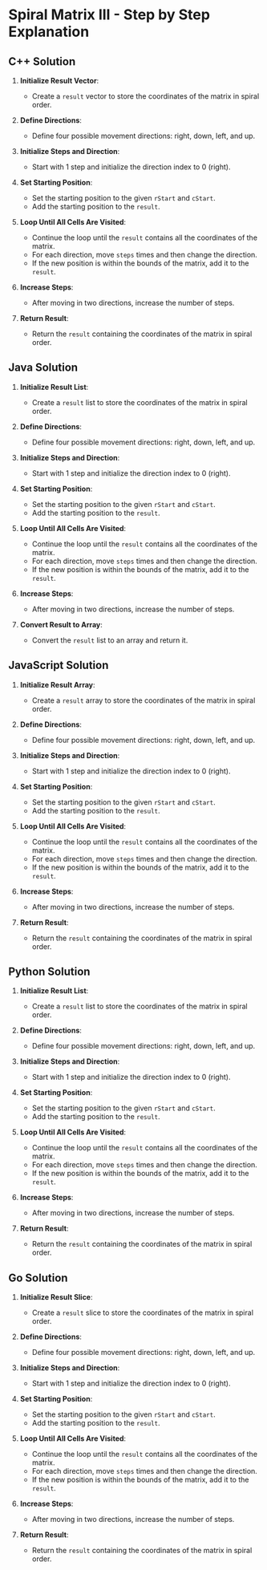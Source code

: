 # Spiral Matrix III - Step by Step Explanation

## C++ Solution

1. **Initialize Result Vector**:
   - Create a `result` vector to store the coordinates of the matrix in spiral order.

2. **Define Directions**:
   - Define four possible movement directions: right, down, left, and up.

3. **Initialize Steps and Direction**:
   - Start with 1 step and initialize the direction index to 0 (right).

4. **Set Starting Position**:
   - Set the starting position to the given `rStart` and `cStart`.
   - Add the starting position to the `result`.

5. **Loop Until All Cells Are Visited**:
   - Continue the loop until the `result` contains all the coordinates of the matrix.
   - For each direction, move `steps` times and then change the direction.
   - If the new position is within the bounds of the matrix, add it to the `result`.

6. **Increase Steps**:
   - After moving in two directions, increase the number of steps.

7. **Return Result**:
   - Return the `result` containing the coordinates of the matrix in spiral order.

## Java Solution

1. **Initialize Result List**:
   - Create a `result` list to store the coordinates of the matrix in spiral order.

2. **Define Directions**:
   - Define four possible movement directions: right, down, left, and up.

3. **Initialize Steps and Direction**:
   - Start with 1 step and initialize the direction index to 0 (right).

4. **Set Starting Position**:
   - Set the starting position to the given `rStart` and `cStart`.
   - Add the starting position to the `result`.

5. **Loop Until All Cells Are Visited**:
   - Continue the loop until the `result` contains all the coordinates of the matrix.
   - For each direction, move `steps` times and then change the direction.
   - If the new position is within the bounds of the matrix, add it to the `result`.

6. **Increase Steps**:
   - After moving in two directions, increase the number of steps.

7. **Convert Result to Array**:
   - Convert the `result` list to an array and return it.

## JavaScript Solution

1. **Initialize Result Array**:
   - Create a `result` array to store the coordinates of the matrix in spiral order.

2. **Define Directions**:
   - Define four possible movement directions: right, down, left, and up.

3. **Initialize Steps and Direction**:
   - Start with 1 step and initialize the direction index to 0 (right).

4. **Set Starting Position**:
   - Set the starting position to the given `rStart` and `cStart`.
   - Add the starting position to the `result`.

5. **Loop Until All Cells Are Visited**:
   - Continue the loop until the `result` contains all the coordinates of the matrix.
   - For each direction, move `steps` times and then change the direction.
   - If the new position is within the bounds of the matrix, add it to the `result`.

6. **Increase Steps**:
   - After moving in two directions, increase the number of steps.

7. **Return Result**:
   - Return the `result` containing the coordinates of the matrix in spiral order.

## Python Solution

1. **Initialize Result List**:
   - Create a `result` list to store the coordinates of the matrix in spiral order.

2. **Define Directions**:
   - Define four possible movement directions: right, down, left, and up.

3. **Initialize Steps and Direction**:
   - Start with 1 step and initialize the direction index to 0 (right).

4. **Set Starting Position**:
   - Set the starting position to the given `rStart` and `cStart`.
   - Add the starting position to the `result`.

5. **Loop Until All Cells Are Visited**:
   - Continue the loop until the `result` contains all the coordinates of the matrix.
   - For each direction, move `steps` times and then change the direction.
   - If the new position is within the bounds of the matrix, add it to the `result`.

6. **Increase Steps**:
   - After moving in two directions, increase the number of steps.

7. **Return Result**:
   - Return the `result` containing the coordinates of the matrix in spiral order.

## Go Solution

1. **Initialize Result Slice**:
   - Create a `result` slice to store the coordinates of the matrix in spiral order.

2. **Define Directions**:
   - Define four possible movement directions: right, down, left, and up.

3. **Initialize Steps and Direction**:
   - Start with 1 step and initialize the direction index to 0 (right).

4. **Set Starting Position**:
   - Set the starting position to the given `rStart` and `cStart`.
   - Add the starting position to the `result`.

5. **Loop Until All Cells Are Visited**:
   - Continue the loop until the `result` contains all the coordinates of the matrix.
   - For each direction, move `steps` times and then change the direction.
   - If the new position is within the bounds of the matrix, add it to the `result`.

6. **Increase Steps**:
   - After moving in two directions, increase the number of steps.

7. **Return Result**:
   - Return the `result` containing the coordinates of the matrix in spiral order.
